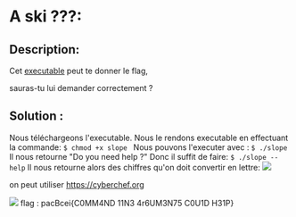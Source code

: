 # A ski ???:
## Description:
Cet <a href="https://cdn.peerat.dev/pacXcei0423/slope">executable</a> peut te donner le flag,

 
sauras-tu lui demander correctement ?
## Solution :
Nous téléchargeons l'executable.
Nous le rendons executable en effectuant la commande:
```$ chmod +x slope ```
Nous pouvons l'executer avec :
```$ ./slope```
Il nous retourne "Do you need help ?"
Donc il suffit de faire:
```$ ./slope --help```
Il nous retourne alors des chiffres qu'on doit convertir en lettre:
<img src="https://cdn.discordapp.com/attachments/919873849015828510/1101586906153746552/image.png">

on peut utiliser https://cyberchef.org

<img src="https://cdn.discordapp.com/attachments/919873849015828510/1101586708400717854/image.png">
flag : pacBcei{C0MM4ND 11N3 4r6UM3N75 C0U1D H31P}